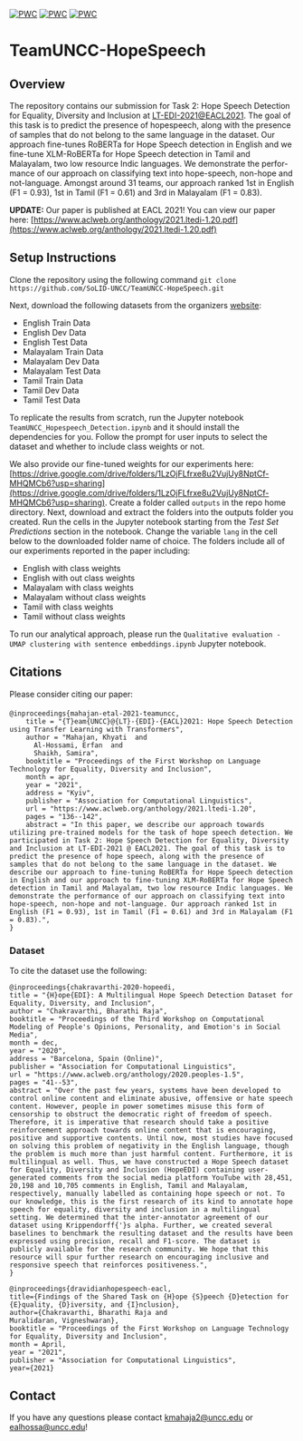  [![PWC](https://img.shields.io/endpoint.svg?url=https://paperswithcode.com/badge/teamuncc-lt-edi-eacl2021-hope-speech/hope-speech-detection-for-english-on-hopeedi)](https://paperswithcode.com/sota/hope-speech-detection-for-english-on-hopeedi?p=teamuncc-lt-edi-eacl2021-hope-speech) [![PWC](https://img.shields.io/endpoint.svg?url=https://paperswithcode.com/badge/teamuncc-lt-edi-eacl2021-hope-speech/hope-speech-detection-for-tamil-on-hopeedi)](https://paperswithcode.com/sota/hope-speech-detection-for-tamil-on-hopeedi?p=teamuncc-lt-edi-eacl2021-hope-speech) [![PWC](https://img.shields.io/endpoint.svg?url=https://paperswithcode.com/badge/teamuncc-lt-edi-eacl2021-hope-speech/hope-speech-detection-for-malayalam-on)](https://paperswithcode.com/sota/hope-speech-detection-for-malayalam-on?p=teamuncc-lt-edi-eacl2021-hope-speech)
 
# TeamUNCC-HopeSpeech

 ## Overview
The repository contains our submission for Task  2:    Hope  Speech  Detection  for  Equality,  Diversity  and  Inclusion at  [LT-EDI-2021@EACL2021](https://sites.google.com/view/lt-edi-2021). The  goal  of this  task  is  to  predict  the  presence  of  hopespeech,  along  with  the  presence  of  samples that  do  not  belong  to  the  same  language  in the dataset. Our approach  fine-tunes  RoBERTa  for  Hope  Speech  detection in  English  and we fine-tune XLM-RoBERTa for Hope Speech detection in Tamil  and  Malayalam,  two  low  resource  Indic  languages. We  demonstrate  the  perfor-mance  of  our  approach  on  classifying  text into hope-speech, non-hope and not-language.  Amongst around 31 teams, our approach ranked 1st in English (F1 = 0.93), 1st in Tamil (F1 = 0.61) and 3rd in Malayalam (F1 = 0.83).

**UPDATE:** Our paper is published at EACL 2021! You can view our paper here: [https://www.aclweb.org/anthology/2021.ltedi-1.20.pdf](https://www.aclweb.org/anthology/2021.ltedi-1.20.pdf)

## Setup Instructions

Clone the repository using the following command ``git clone https://github.com/SoLID-UNCC/TeamUNCC-HopeSpeech.git``

Next, download the following datasets from the organizers [website](https://competitions.codalab.org/competitions/27653#participate-get-data):
 - English Train Data
 - English Dev Data
 - English Test Data
 - Malayalam Train Data
 - Malayalam Dev Data
 - Malayalam Test Data
 - Tamil Train Data
 - Tamil Dev Data
 - Tamil Test Data


To replicate the results from scratch, run the Jupyter notebook ``TeamUNCC_Hopespeech_Detection.ipynb`` and it should install the dependencies for you. Follow the prompt for user inputs to select the dataset and whether to include class weights or not. 

We also provide our fine-tuned weights for our experiments here: [https://drive.google.com/drive/folders/1LzOjFLfrxe8u2VujUy8NptCf-MHQMCb6?usp=sharing](https://drive.google.com/drive/folders/1LzOjFLfrxe8u2VujUy8NptCf-MHQMCb6?usp=sharing). Create a folder called `outputs`  in the repo home directory. Next, download and extract the folders into the outputs folder you created.  Run the cells in the Jupyter notebook starting from the *Test Set Predictions* section in the notebook. Change the variable `lang` in the cell below to the downloaded folder name of choice. The folders include all of our experiments reported in the paper including:
 - English with class weights
 - English with out class weights
 - Malayalam with class weights
 - Malayalam without class weights
 - Tamil with class weights
 - Tamil without class weights


To run our analytical approach, please run the ``Qualitative evaluation - UMAP clustering with sentence embeddings.ipynb`` Jupyter notebook.






## Citations

Please consider citing our paper:
####

```
@inproceedings{mahajan-etal-2021-teamuncc,
    title = "{T}eam{UNCC}@{LT}-{EDI}-{EACL}2021: Hope Speech Detection using Transfer Learning with Transformers",
    author = "Mahajan, Khyati  and
      Al-Hossami, Erfan  and
      Shaikh, Samira",
    booktitle = "Proceedings of the First Workshop on Language Technology for Equality, Diversity and Inclusion",
    month = apr,
    year = "2021",
    address = "Kyiv",
    publisher = "Association for Computational Linguistics",
    url = "https://www.aclweb.org/anthology/2021.ltedi-1.20",
    pages = "136--142",
    abstract = "In this paper, we describe our approach towards utilizing pre-trained models for the task of hope speech detection. We participated in Task 2: Hope Speech Detection for Equality, Diversity and Inclusion at LT-EDI-2021 @ EACL2021. The goal of this task is to predict the presence of hope speech, along with the presence of samples that do not belong to the same language in the dataset. We describe our approach to fine-tuning RoBERTa for Hope Speech detection in English and our approach to fine-tuning XLM-RoBERTa for Hope Speech detection in Tamil and Malayalam, two low resource Indic languages. We demonstrate the performance of our approach on classifying text into hope-speech, non-hope and not-language. Our approach ranked 1st in English (F1 = 0.93), 1st in Tamil (F1 = 0.61) and 3rd in Malayalam (F1 = 0.83).",
}
```


### Dataset

To cite the dataset use the following:

```
@inproceedings{chakravarthi-2020-hopeedi,
title = "{H}ope{EDI}: A Multilingual Hope Speech Detection Dataset for Equality, Diversity, and Inclusion",
author = "Chakravarthi, Bharathi Raja",
booktitle = "Proceedings of the Third Workshop on Computational Modeling of People's Opinions, Personality, and Emotion's in Social Media",
month = dec,
year = "2020",
address = "Barcelona, Spain (Online)",
publisher = "Association for Computational Linguistics",
url = "https://www.aclweb.org/anthology/2020.peoples-1.5",
pages = "41--53",
abstract = "Over the past few years, systems have been developed to control online content and eliminate abusive, offensive or hate speech content. However, people in power sometimes misuse this form of censorship to obstruct the democratic right of freedom of speech. Therefore, it is imperative that research should take a positive reinforcement approach towards online content that is encouraging, positive and supportive contents. Until now, most studies have focused on solving this problem of negativity in the English language, though the problem is much more than just harmful content. Furthermore, it is multilingual as well. Thus, we have constructed a Hope Speech dataset for Equality, Diversity and Inclusion (HopeEDI) containing user-generated comments from the social media platform YouTube with 28,451, 20,198 and 10,705 comments in English, Tamil and Malayalam, respectively, manually labelled as containing hope speech or not. To our knowledge, this is the first research of its kind to annotate hope speech for equality, diversity and inclusion in a multilingual setting. We determined that the inter-annotator agreement of our dataset using Krippendorff{'}s alpha. Further, we created several baselines to benchmark the resulting dataset and the results have been expressed using precision, recall and F1-score. The dataset is publicly available for the research community. We hope that this resource will spur further research on encouraging inclusive and responsive speech that reinforces positiveness.",
}
```

```
@inproceedings{dravidianhopespeech-eacl,
title={Findings of the Shared Task on {H}ope {S}peech {D}etection for {E}quality, {D}iversity, and {I}nclusion},
author={Chakravarthi, Bharathi Raja and
Muralidaran, Vigneshwaran},
booktitle = "Proceedings of the First Workshop on Language Technology for Equality, Diversity and Inclusion",
month = April,
year = "2021",
publisher = "Association for Computational Linguistics",
year={2021}
```

## Contact

If you have any questions please contact kmahaja2@uncc.edu or ealhossa@uncc.edu!
